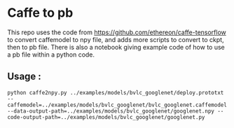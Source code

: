 # Caffe to pb

This repo uses the code from https://github.com/ethereon/caffe-tensorflow to
convert caffemodel to npy file, and adds more scripts to convert to ckpt, then
to pb file.
There is also a notebook giving example code of how to use a pb file within
a python code.

## Usage :
```
python caffe2npy.py ../examples/models/bvlc_googlenet/deploy.prototxt --caffemodel=../examples/models/bvlc_googlenet/bvlc_googlenet.caffemodel --data-output-path=../examples/models/bvlc_googlenet/googlenet.npy --code-output-path=../examples/models/bvlc_googlenet/googlenet.py
```
